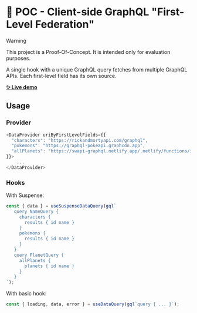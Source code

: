 # 🧪 POC - Client-side GraphQL "First-Level Federation"

> [!WARNING]
> This project is a Proof-Of-Concept. It is intended only for evaluation purposes.

A single hook with a unique GraphQL query fetches from multiple GraphQL APIs. Each first-level field has its own source.

[**✨ Live demo**](https://jaouan.github.io/graphql-client-side-first-level-federation/)

## Usage
### Provider
```ts
<DataProvider uriByFirstLevelFields={{
  "characters": "https://rickandmortyapi.com/graphql",
  "pokemons": "https://graphql-pokeapi.graphcdn.app",
  "allPlanets": "https://swapi-graphql.netlify.app/.netlify/functions/index"
}}>
    ...
</DataProvider>
```

### Hooks
With Suspense:
```ts
const { data } = useSuspenseDataQuery(gql`
   query NameQuery {
     characters {
       results { id name }
     }
     pokemons {
       results { id name }
     }
   }
   query PlanetQuery {
     allPlanets {
       planets { id name }
     }
   }
`);
```
  
With basic hook:
```ts
const { loading, data, error } = useDataQuery(gql`query { ... }`);
```
